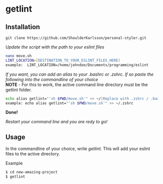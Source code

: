 # getlint


## Installation
```
git clone https://github.com/ShoulderKarlsson/personal-styler.git
```
 *Update the script with the path to your eslint files*
 
 ```zsh
 nano move.sh
 LINT_LOCATION=[DESTINATION_TO_YOUR_ESLINT_FILES_HERE]
 example:  LINT_LOCATION=/home/johndoe/Documents/programming/eslint
```

*If you want, you can add an alias to your .bashrc or .zshrc. If so paste the following into the commandline of your choice*  
**NOTE** - For this to work, the active command line directory must be the getlint folder.

```zsh
echo alias getlint="'sh $PWD/move.sh'" >> ~/[Replace with .zshrc / .bashrc]
example: echo alias getlint="'sh $PWD/move.sh'" >> ~/.zshrc
```

**Done!**

*Restart your command line and you are redy to go!*

## Usage
In the commandline of your choice, write *getlint*. This will add your eslint files to the active directory.

Example

```zsh
$ cd new-amazing-project
$ getlint
```

